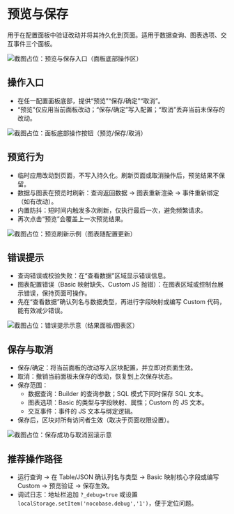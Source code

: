 # 预览与保存

用于在配置面板中验证改动并将其持久化到页面。适用于数据查询、图表选项、交互事件三个面板。

![截图占位：预览与保存入口（面板底部操作区）](https://static-docs.nocobase.com/20251023232724.png)

## 操作入口
- 在任一配置面板底部，提供“预览”“保存/确定”“取消”。
- “预览”仅应用当前面板改动；“保存/确定”写入配置；“取消”丢弃当前未保存的改动。

![截图占位：面板底部操作按钮（预览/保存/取消）](https://static-docs.nocobase.com/20251023232724.png)

## 预览行为
- 临时应用改动到页面，不写入持久化。刷新页面或取消操作后，预览结果不保留。
- 数据与图表在预览时刷新：查询返回数据 → 图表重新渲染 → 事件重新绑定（如有改动）。
- 内置防抖：短时间内触发多次刷新，仅执行最后一次，避免频繁请求。
- 再次点击“预览”会覆盖上一次预览结果。

![截图占位：预览刷新示例（图表随配置更新）](https://static-docs.nocobase.com/20251023232724.png)

## 错误提示
- 查询错误或校验失败：在“查看数据”区域显示错误信息。
- 图表配置错误（Basic 映射缺失、Custom JS 抛错）：在图表区域或控制台展示错误，保持页面可操作。
- 先在“查看数据”确认列名与数据类型，再进行字段映射或编写 Custom 代码，能有效减少错误。

![截图占位：错误提示示意（结果面板/图表区）](https://static-docs.nocobase.com/20251023232724.png)

## 保存与取消
- 保存/确定：将当前面板的改动写入区块配置，并立即对页面生效。
- 取消：撤销当前面板未保存的改动，恢复到上次保存状态。
- 保存范围：
  - 数据查询：Builder 的查询参数；SQL 模式下同时保存 SQL 文本。
  - 图表选项：Basic 的类型与字段映射、属性；Custom 的 JS 文本。
  - 交互事件：事件的 JS 文本与绑定逻辑。
- 保存后，区块对所有访问者生效（取决于页面权限设置）。

![截图占位：保存成功与取消回滚示意](https://static-docs.nocobase.com/20251023232724.png)

## 推荐操作路径
- 运行查询 → 在 Table/JSON 确认列名与类型 → Basic 映射核心字段或编写 Custom → 预览验证 → 保存生效。
- 调试日志：地址栏追加 `?_debug=true` 或设置 `localStorage.setItem('nocobase.debug','1')`，便于定位问题。